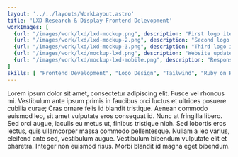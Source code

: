 ```yaml
---
layout: '../../layouts/WorkLayout.astro'
title: 'LXD Research & Display Frontend Delevopment'
workImages: [
  {url: "/images/work/lxd/lxd-mockup.png", description: "First logo iteration"}, 
  {url: "/images/work/lxd/lxd-mockup-2.png", description: "Second logo iteration"}, 
  {url: "/images/work/lxd/lxd-mockup-3.png", description: "Third logo iteration"},
  {url: "/images/work/lxd/mockup-lxd.png", description: "Website update"},
  {url: "/images/work/lxd/mockup-lxd-mobile.png", description: "Responsive view"}
]
skills: [ "Frontend Development", "Logo Design", "Tailwind", "Ruby on Rails"]
---
```


Lorem ipsum dolor sit amet, consectetur adipiscing elit. Fusce vel rhoncus mi. Vestibulum ante ipsum primis in faucibus orci luctus et ultrices posuere cubilia curae; Cras ornare felis id blandit tristique. Aenean commodo euismod leo, sit amet vulputate eros consequat id. Nunc at fringilla libero. Sed orci augue, iaculis eu metus ut, finibus tristique nibh. Sed lobortis eros lectus, quis ullamcorper massa commodo pellentesque. Nullam a leo varius, eleifend ante sed, vestibulum augue. Vestibulum bibendum vulputate elit et pharetra. Integer non euismod risus. Morbi blandit id magna eget bibendum.